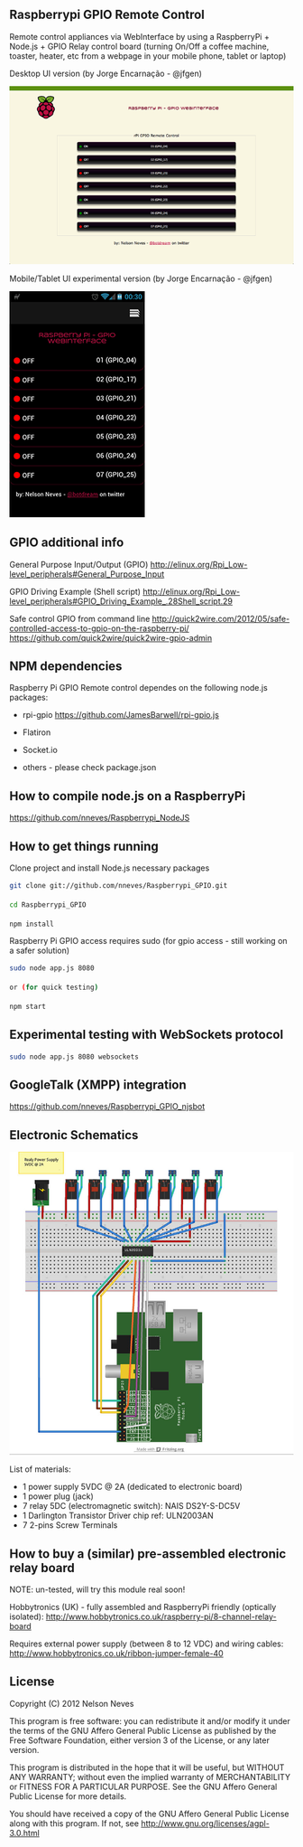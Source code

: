 Raspberrypi GPIO Remote Control
------------------

Remote control appliances via WebInterface by using a RaspberryPi + Node.js + GPIO Relay control board (turning On/Off a coffee machine, toaster, heater, etc from a webpage in your mobile phone, tablet or laptop)

Desktop UI version (by Jorge Encarnação - @jfgen)

![RPIGPIOUI01](specs/rpiui01.png)

Mobile/Tablet UI experimental version (by Jorge Encarnação - @jfgen)

![RPIGPIOUI02](specs/rpiui02.png)

GPIO additional info
------------------
General Purpose Input/Output (GPIO)
http://elinux.org/Rpi_Low-level_peripherals#General_Purpose_Input

GPIO Driving Example (Shell script)
http://elinux.org/Rpi_Low-level_peripherals#GPIO_Driving_Example_.28Shell_script.29

Safe control GPIO from command line
http://quick2wire.com/2012/05/safe-controlled-access-to-gpio-on-the-raspberry-pi/
https://github.com/quick2wire/quick2wire-gpio-admin

NPM dependencies
------------------
Raspberry Pi GPIO Remote control dependes on the following node.js packages:

* rpi-gpio
https://github.com/JamesBarwell/rpi-gpio.js

* Flatiron

* Socket.io

* others - please check package.json

How to compile node.js on a RaspberryPi
------------------
https://github.com/nneves/Raspberrypi_NodeJS

How to get things running
------------------
Clone project and install Node.js necessary packages
```bash
git clone git://github.com/nneves/Raspberrypi_GPIO.git

cd Raspberrypi_GPIO

npm install
```

Raspberry Pi GPIO access requires sudo (for gpio access - still working on a safer solution)
```bash
sudo node app.js 8080

or (for quick testing)

npm start
```

Experimental testing with WebSockets protocol
------------------
```bash
sudo node app.js 8080 websockets
```

GoogleTalk (XMPP) integration
------------------
https://github.com/nneves/Raspberrypi_GPIO_njsbot

Electronic Schematics
------------------

![RPIGPIOUI03](specs/RaspberryPi_GPIO_schematic.jpg)

List of materials:
* 1 power supply 5VDC @ 2A (dedicated to electronic board)
* 1 power plug (jack)
* 7 relay 5DC (electromagnetic switch): NAIS DS2Y-S-DC5V
* 1 Darlington Transistor Driver chip ref: ULN2003AN
* 7 2-pins Screw Terminals

How to buy a (similar) pre-assembled electronic relay board
------------------
NOTE: un-tested, will try this module real soon!

Hobbytronics (UK) - fully assembled and RaspberryPi friendly (optically isolated): 
http://www.hobbytronics.co.uk/raspberry-pi/8-channel-relay-board

Requires external power supply (between 8 to 12 VDC) and wiring cables: 
http://www.hobbytronics.co.uk/ribbon-jumper-female-40

License
------------------
Copyright (C) 2012 Nelson Neves

This program is free software: you can redistribute it and/or modify
it under the terms of the GNU Affero General Public License as
published by the Free Software Foundation, either version 3 of the
License, or any later version.

This program is distributed in the hope that it will be useful,
but WITHOUT ANY WARRANTY; without even the implied warranty of
MERCHANTABILITY or FITNESS FOR A PARTICULAR PURPOSE.  See the
GNU Affero General Public License for more details.

You should have received a copy of the GNU Affero General Public License
along with this program.  If not, see http://www.gnu.org/licenses/agpl-3.0.html